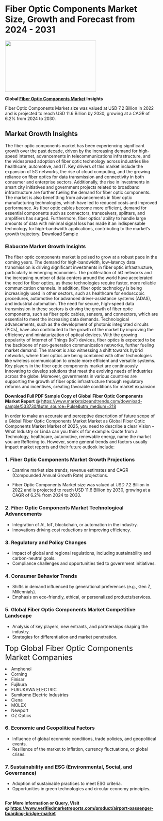 <H1>Fiber Optic Components Market Size, Growth and Forecast from 2024 - 2031</H1><img class="aligncenter size-medium wp-image-584254" src="https://thirdeyenews.in/wp-content/uploads/2024/09/Global-Market-Research-300x168.jpeg" alt="" width="300" height="168" /><p><strong>Global&nbsp;<a href="https://www.marketsizeandtrends.com/download-sample/533730/&amp;utm_source=Pulse&amp;utm_medium=218">Fiber Optic Components Market</a> Insights</strong></p><p>Fiber Optic Components Market size was valued at USD 7.2 Billion in 2022 and is projected to reach USD 11.6 Billion by 2030, growing at a CAGR of 6.2% from 2024 to 2030.</p><p><h2>Market Growth Insights</h2> The fiber optic components market has been experiencing significant growth over the past decade, driven by the increasing demand for high-speed internet, advancements in telecommunications infrastructure, and the widespread adoption of fiber optic technology across industries like healthcare, automotive, and IT. Key drivers of this market include the expansion of 5G networks, the rise of cloud computing, and the growing reliance on fiber optics for data transmission and connectivity in both consumer and enterprise sectors. Additionally, the rise in investments in smart city initiatives and government projects related to broadband infrastructure are further fueling the demand for fiber optic components. The market is also benefitting from advancements in fiber optic manufacturing technologies, which have led to reduced costs and improved performance. As fiber optic cables become more efficient, demand for essential components such as connectors, transceivers, splitters, and amplifiers has surged. Furthermore, fiber optics' ability to handle large amounts of data with minimal signal loss has made it an indispensable technology for high-bandwidth applications, contributing to the market’s growth trajectory. Download Sample <h3>Elaborate Market Growth Insights</h3> The fiber optic components market is poised to grow at a robust pace in the coming years. The demand for high-bandwidth, low-latency data transmission is driving significant investments in fiber optic infrastructure, particularly in emerging economies. The proliferation of 5G networks and the increasing number of data centers around the world have accelerated the need for fiber optics, as these technologies require faster, more reliable communication channels. In addition, fiber optic technology is being increasingly used in other sectors, such as healthcare for endoscopic procedures, automotive for advanced driver-assistance systems (ADAS), and industrial automation. The need for secure, high-speed data transmission in these sectors is driving the growth of fiber optic components, such as fiber optic cables, sensors, and connectors, which are essential to meet the increasing data demands. Technological advancements, such as the development of photonic integrated circuits (PICs), have also contributed to the growth of the market by improving the efficiency and miniaturization of optical devices. With the growing popularity of Internet of Things (IoT) devices, fiber optics is expected to be the backbone of next-generation communication networks, further fueling market demand. The market is also witnessing a shift towards hybrid networks, where fiber optics are being combined with other technologies like wireless communication to create more efficient and versatile systems. Key players in the fiber optic components market are continuously innovating to develop solutions that meet the evolving needs of industries across the globe. Moreover, governments in various countries are supporting the growth of fiber optic infrastructure through regulatory reforms and incentives, creating favorable conditions for market expansion. </p><p><span class=""><strong>Download Full PDF Sample Copy of Global Fiber Optic Components Market Report</strong> @ <a href="https://www.marketsizeandtrends.com/download-sample/533730/&amp;utm_source=Pulse&amp;utm_medium=218" target="_blank">https://www.marketsizeandtrends.com/download-sample/533730/&amp;utm_source=Pulse&amp;utm_medium=218</a></span></p><p>In order to make an accurate and perceptive description of future scope of a Global&nbsp;Fiber Optic Components Market Market as Global&nbsp;Fiber Optic Components Market Market of 2025, you need to describe a clear Vision &ndash; What Industry or Linda can you think of for example: Quote from a Technology, healthcare, automotive, renewable energy, name the market you are Reffering to. However, some general trends and factors usually impact market reports and their future outlook include:</p><h3>1.&nbsp;<strong>Fiber Optic Components Market Growth Projections</strong></h3><ul><li>Examine market size trends, revenue estimates and CAGR (Compounded Annual Growth Rate) projections.</li><li><p>Fiber Optic Components Market size was valued at USD 7.2 Billion in 2022 and is projected to reach USD 11.6 Billion by 2030, growing at a CAGR of 6.2% from 2024 to 2030.</p></li></ul><h3>2.&nbsp;<strong>Fiber Optic Components Market Technological Advancements</strong></h3><ul><li>Integration of AI, IoT, blockchain, or automation in the industry.</li><li>Innovations driving cost reductions or improving efficiency.</li></ul><h3>3.&nbsp;<strong>Regulatory and Policy Changes</strong></h3><ul><li>Impact of global and regional regulations, including sustainability and carbon-neutral goals.</li><li>Compliance challenges and opportunities tied to government initiatives.</li></ul><h3>4.&nbsp;<strong>Consumer Behavior Trends</strong></h3><ul><li>Shifts in demand influenced by generational preferences (e.g., Gen Z, Millennials).</li><li>Emphasis on eco-friendly, ethical, or personalized products/services.</li></ul><h3>5.&nbsp;<strong>Global Fiber Optic Components Market Competitive Landscape</strong></h3><ul><li>Analysis of key players, new entrants, and partnerships shaping the industry.</li><li>Strategies for differentiation and market penetration.</li></ul><p data-pm-slice="1 1 []"><span style="color: inherit; font-family: inherit; font-size: 25px;">Top Global Fiber Optic Components Market Companies</span></p><div class="" data-test-id=""><p><li>Amphenol</li><li> Corning</li><li> Finisar</li><li> Fujikura</li><li> FURUKAWA ELECTRIC</li><li> Sumitomo Electric Industries</li><li> Ciena</li><li> MOLEX</li><li> Newport</li><li> OZ Optics</li></p></div><h3>6.&nbsp;<strong>Economic and Geopolitical Factors</strong></h3><ul><li>Influence of global economic conditions, trade policies, and geopolitical events.</li><li>Resilience of the market to inflation, currency fluctuations, or global crises.</li></ul><h3>7.&nbsp;<strong>Sustainability and ESG (Environmental, Social, and Governance)</strong></h3><ul><li>Adoption of sustainable practices to meet ESG criteria.</li><li>Opportunities in green technologies and circular economy principles.</li></ul><h2><strong style="font-size: 14px;">For More Information or Query, Visit @&nbsp;</strong><a style="background-color: #ffffff; font-size: 14px;" href="https://www.marketsizeandtrends.com/report/fiber-optic-components-market/" target="_blank">https://www.verifiedmarketreports.com/product/airport-passenger-boarding-bridge-market</a></h2>
